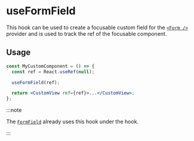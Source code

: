 # useFormField

This hook can be used to create a focusable custom field for the [`<Form />`](/docs/components/Form) provider and is used to track the ref of the focusable component.

## Usage

```jsx
const MyCustomComponent = () => {
  const ref = React.useRef(null);

  useFormField(ref);

  return <CustomView ref={ref}>...</CustomView>;
};
```

:::note

The [`FormField`](/docs/components/FormField) already uses this hook under the hook.

:::

